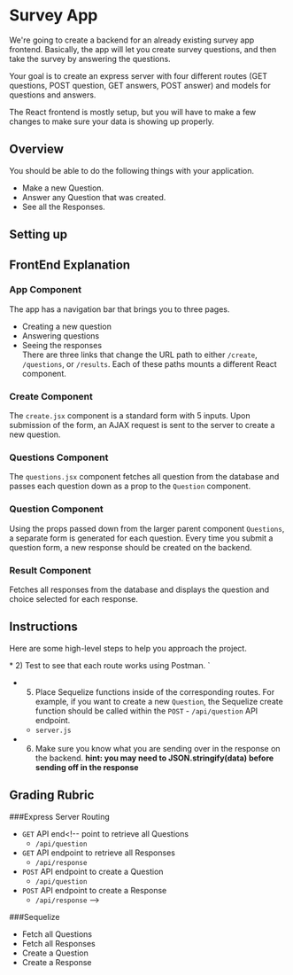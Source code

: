 # Survey App
We're going to create a backend for an already existing survey app frontend. Basically, the app will let you create survey questions, and then take the survey by answering the questions.

Your goal is to create an express server with four different routes (GET questions, POST question, GET answers, POST answer) and models for questions and answers. 

The React frontend is mostly setup, but you will have to make a few changes to make sure your data is showing up properly.

## Overview 
You should be able to do the following things with your application.
* Make a new Question.
* Answer any Question that was created. 
* See all the Responses.

## Setting up 
<!-- * `$ npm install`
* MAKE A DATABASE called `surveyapp`
* CHANGE THE SEQUELIZE CONNECTION URI TO REFLECT YOUR NAME
* `$ npm start` -->

## FrontEnd Explanation
### App Component
The app has a navigation bar that brings you to three pages.
* Creating a new question
* Answering questions
* Seeing the responses <br/>
There are three links that change the URL path to either `/create`, `/questions`, or `/results`. Each of these paths mounts a different React component.   

### Create Component
The `create.jsx` component is a standard form with 5 inputs. Upon submission of the form, an AJAX request is sent to the server to create a new question.

### Questions Component
The `questions.jsx` component fetches all question from the database and passes each question down as a prop to the `Question` component.

### Question Component
Using the props passed down from the larger parent component `Questions`, a separate form is generated for each question. Every time you submit a question form, a new response should be created on the backend.

### Result Component
Fetches all responses from the database and displays the question and choice selected for each response.


## Instructions
Here are some high-level steps to help you approach the project.
<!-- * 1) Set up the Express server with all the routes. 
  - `/server.js`
 -->* 2) Test to see that each route works using Postman.  
<!-- * 3) Set up the Sequelize database connection.
  - `/server.js` --> 
<!-- * 4) Generate the schema for the two models. **You have to create an association between Question and Response.**
  - `models/question.js`
  - `models/response.js -->` 
* 5) Place Sequelize functions inside of the corresponding routes. For example, if you want to create a new `Question`, the Sequelize create function should be called within the `POST` - `/api/question` API endpoint.
  - `server.js` 
* 6) Make sure you know what you are sending over in the response on the backend.
  **hint: you may need to JSON.stringify(data) before sending off in the response**

## Grading Rubric
###Express Server Routing
* `GET` API end<!-- point to retrieve all Questions
  - `/api/question`
* `GET` API endpoint to retrieve all Responses
  - `/api/response`
* `POST` API endpoint to create a Question
  - `/api/question`
* `POST` API endpoint to create a Response
  - `/api/response` -->

###Sequelize
<!-- * Defining the correct schema for the Question model
  - Question: string
  - Choice1: string
  - Choice2: string
  - Choice3: string
  - Choice4: string -->
<!-- * Defining the correct schema for the Response model -->
  <!-- - Choice: string -->
  <!-- - QuestionID: integer (created through the association) -->
* Fetch all Questions
* Fetch all Responses
* Create a Question
* Create a Response
<!-- * Generate two associations -->
  <!-- - Questions can have many responses -->
  <!-- - Responses belong to one question -->
